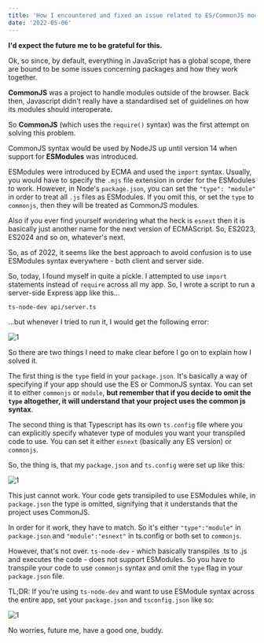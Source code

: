 ```yaml
---
title: 'How I encountered and fixed an issue related to ES/CommonJS modules'
date: '2022-05-06'
---
```


**I'd expect the future me to be grateful for this.**

Ok, so since, by default, everything in JavaScript has a global scope, there are bound to be some issues concerning packages and how they work together.

**CommonJS** was a project to handle modules outside of the browser. Back then, Javascript didn't really
have a standardised set of guidelines on how its modules should interoperate.

So **CommonJS** (which uses the `require()` syntax) was the first attempt on solving this problem.

CommonJS syntax would be used by NodeJS up until version 14 when support for **ESModules** was introduced.

ESModules were introduced by ECMA and used the `import` syntax. Usually, you would have to specify the
`.mjs` file extension in order for the ESModules to work. However, in Node's `package.json`, you can set the
`"type": "module"` in order to treat all `.js` files as ESModules. If you omit this, or set the `type` to `commonjs`, then they will be treated as CommonJS modules.

Also if you ever find yourself wondering what the heck is `esnext` then it is basically just another name for the next version of ECMAScript. So, ES2023, ES2024 and so on, whatever's next.

So, as of 2022, it seems like the best approach to avoid confusion is to use ESModules syntax everywhere - both client and server side.

So, today, I found myself in quite a pickle. I attempted to use `import` statements instead of `require` across all my app. So, I wrote a script to run a server-side Express app like this...

`ts-node-dev api/server.ts`

...but whenever I tried to run it, I would get the following error:

![1](/images/setup.png?raw=true 'Title')

So there are two things I need to make clear before I go on to explain how I solved it.

The first thing is the `type` field in your `package.json`. It's basically a way of specifying if your app should use the ES or CommonJS syntax. You can set it to either `commonjs` or `module`, **but remember that if you decide to omit the `type` altogether, it will understand that your project uses the common js syntax**.

The second thing is that Typescript has its own `ts.config` file where you can explicitly specify whatever type of modules you want your transpiled code to use. You can set it either `esnext` (basically any ES version) or `commonjs`.

So, the thing is, that my `package.json` and `ts.config` were set up like this:

![1](/images/error.png?raw=true 'Title')

This just cannot work. Your code gets transipiled to use ESModules while, in `package.json` the type is omitted, signifying that it understands that the project uses CommonJS.

In order for it work, they have to match. So it's either `"type":"module"` in `package.json` and `"module":"esnext"` in ts.config or both set to `commonjs`.

However, that's not over. `ts-node-dev` - which basically transpiles .ts to .js and executes the code - does not support ESModules. So you have to transpile your code to use `commonjs` syntax and omit the `type` flag in your `package.json` file.

TL;DR: If you're using `ts-node-dev` and want to use ESModule syntax across the entire app, set your `package.json` and `tsconfig.json` like so:

![1](/images/likeso.png?raw=true 'Title')

No worries, future me, have a good one, buddy.
